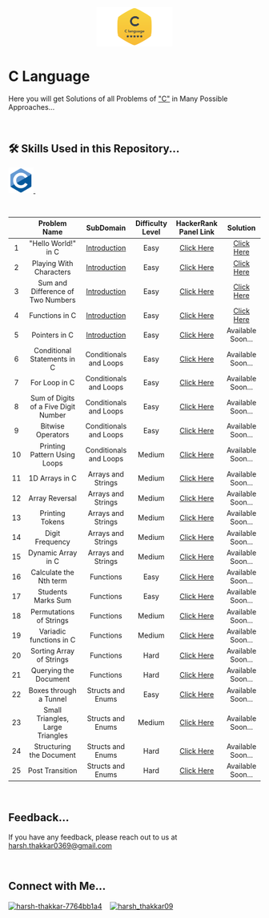 <p align="center">
  <a href="https://www.hackerrank.com/harshthakkar09?hr_r=1">
    <img alt="HackerRank" height="30%" width="30%"  src="https://github.com/Harsh971/HackerRank_Solutions/blob/main/C/C_Badge.png">
  </a>
</p>

# C Language

Here you will get Solutions of all Problems of <a href="https://www.hackerrank.com/domains/c?filters%5Bstatus%5D%5B%5D=unsolved&badge_type=c">"C"</a> in Many Possible Approaches...

</br>

## 🛠 Skills Used in this Repository...
 <a href="https://www.cprogramming.com/" target="_blank" rel="noreferrer"> <img src="https://raw.githubusercontent.com/devicons/devicon/master/icons/c/c-original.svg" alt="c" height="50" width="50"/> </a> 
   &nbsp;&nbsp;
 
</br>






|    | Problem Name        |SubDomain   |Difficulty Level|HackerRank Panel Link                                                                       |Solution         |
| :-:| :-:                 |:-:         | :-:            | :-:                                                                                        |:-:              |
| 1  | "Hello World!" in C |[Introduction](https://github.com/Harsh971/HackerRank_Solutions/tree/main/C/Introduction)|Easy            |[Click Here](https://www.hackerrank.com/challenges/hello-world-c/problem?isFullScreen=true) |[Click Here](https://github.com/Harsh971/HackerRank_Solutions/tree/main/C/Introduction/%22Hello%20World!%22%20in%20C)|
| 2  | Playing With Characters |[Introduction](https://github.com/Harsh971/HackerRank_Solutions/tree/main/C/Introduction)|Easy            |[Click Here](https://www.hackerrank.com/challenges/playing-with-characters/problem?isFullScreen=true) |[Click Here](https://github.com/Harsh971/HackerRank_Solutions/tree/main/C/Introduction/Playing%20With%20Characters)|
| 3  | Sum and Difference of Two Numbers |[Introduction](https://github.com/Harsh971/HackerRank_Solutions/tree/main/C/Introduction)|Easy            |[Click Here](https://www.hackerrank.com/challenges/sum-numbers-c/problem?isFullScreen=true) |[Click Here](https://github.com/Harsh971/HackerRank_Solutions/tree/main/C/Introduction/Sum%20and%20Difference%20of%20Two%20Numbers)|
| 4  | Functions in C |[Introduction](https://github.com/Harsh971/HackerRank_Solutions/tree/main/C/Introduction)|Easy            |[Click Here](https://www.hackerrank.com/challenges/functions-in-c/problem?isFullScreen=true) |[Click Here](https://github.com/Harsh971/HackerRank_Solutions/tree/main/C/Introduction/Sum%20and%20Difference%20of%20Two%20Numbers)|
| 5  | Pointers in C |[Introduction](https://github.com/Harsh971/HackerRank_Solutions/tree/main/C/Introduction)|Easy            |[Click Here](https://www.hackerrank.com/challenges/pointer-in-c/problem?isFullScreen=true) |Available Soon...|
| 6  | Conditional Statements in C |Conditionals and Loops|Easy            |[Click Here](https://www.hackerrank.com/challenges/conditional-statements-in-c/problem?isFullScreen=true) |Available Soon...|
| 7  | For Loop in C |Conditionals and Loops|Easy            |[Click Here](https://www.hackerrank.com/challenges/for-loop-in-c/problem?isFullScreen=true) |Available Soon...|
| 8  | Sum of Digits of a Five Digit Number |Conditionals and Loops|Easy            |[Click Here](https://www.hackerrank.com/challenges/sum-of-digits-of-a-five-digit-number/problem?isFullScreen=true) |Available Soon...|
| 9  | Bitwise Operators |Conditionals and Loops|Easy            |[Click Here](https://www.hackerrank.com/challenges/bitwise-operators-in-c/problem?isFullScreen=true) |Available Soon...|
| 10 | Printing Pattern Using Loops |Conditionals and Loops|Medium           |[Click Here](https://www.hackerrank.com/challenges/printing-pattern-2/problem?isFullScreen=true) |Available Soon...|
| 11 | 1D Arrays in C |Arrays and Strings|Medium           |[Click Here](https://www.hackerrank.com/challenges/1d-arrays-in-c/problem?isFullScreen=true) |Available Soon...|
| 12 | Array Reversal |Arrays and Strings|Medium           |[Click Here](https://www.hackerrank.com/challenges/reverse-array-c/problem?isFullScreen=true) |Available Soon...|
| 13 | Printing Tokens |Arrays and Strings|Medium           |[Click Here](https://www.hackerrank.com/challenges/printing-tokens-/problem?isFullScreen=true) |Available Soon...|
| 14 | Digit Frequency |Arrays and Strings|Medium           |[Click Here](https://www.hackerrank.com/challenges/frequency-of-digits-1/problem?isFullScreen=true) |Available Soon...|
| 15 | Dynamic Array in C |Arrays and Strings|Medium           |[Click Here](https://www.hackerrank.com/challenges/dynamic-array-in-c/problem?isFullScreen=true) |Available Soon...|
| 16 | Calculate the Nth term |Functions|Easy           |[Click Here](https://www.hackerrank.com/challenges/recursion-in-c/problem?isFullScreen=true) |Available Soon...|
| 17 | Students Marks Sum |Functions|Easy           |[Click Here](https://www.hackerrank.com/challenges/students-marks-sum/problem?isFullScreen=true) |Available Soon...|
| 18 | Permutations of Strings |Functions|Medium           |[Click Here](https://www.hackerrank.com/challenges/permutations-of-strings/problem?isFullScreen=true) |Available Soon...|
| 19 | Variadic functions in C |Functions|Medium           |[Click Here](https://www.hackerrank.com/challenges/variadic-functions-in-c/problem?isFullScreen=true) |Available Soon...|
| 20 | Sorting Array of Strings |Functions|Hard           |[Click Here](https://www.hackerrank.com/challenges/sorting-array-of-strings/problem?isFullScreen=true) |Available Soon...|
| 21 | Querying the Document |Functions|Hard           |[Click Here](https://www.hackerrank.com/challenges/querying-the-document/problem?isFullScreen=true) |Available Soon...|
| 22 | Boxes through a Tunnel |Structs and Enums|Easy           |[Click Here](https://www.hackerrank.com/challenges/too-high-boxes/problem?isFullScreen=true) |Available Soon...|
| 23 | Small Triangles, Large Triangles |Structs and Enums|Medium           |[Click Here](https://www.hackerrank.com/challenges/small-triangles-large-triangles/problem?isFullScreen=true) |Available Soon...|
| 24 | Structuring the Document |Structs and Enums|Hard           |[Click Here](https://www.hackerrank.com/challenges/structuring-the-document/problem?isFullScreen=true) |Available Soon...|
| 25 | Post Transition |Structs and Enums|Hard           |[Click Here](https://www.hackerrank.com/challenges/post-transition/problem?isFullScreen=true) |Available Soon...|






</br>

## Feedback...
If you have any feedback, please reach out to us at harsh.thakkar0369@gmail.com

</br>

## Connect with Me...
<p>
  	<a href="https://linkedin.com/in/harsh-thakkar-7764bb1a4" target="blank"><img align="center" src="https://upload.wikimedia.org/wikipedia/commons/thumb/c/ca/LinkedIn_logo_initials.png/800px-LinkedIn_logo_initials.png" alt="harsh-thakkar-7764bb1a4" height="50" width="50" /></a>
  &nbsp;&nbsp;
 <a href="https://instagram.com/harsh_thakkar09" target="blank"><img align="center" src="https://upload.wikimedia.org/wikipedia/commons/thumb/e/e7/Instagram_logo_2016.svg/768px-Instagram_logo_2016.svg.png" alt="harsh_thakkar09" height="50" width="50" /></a>
</p>
